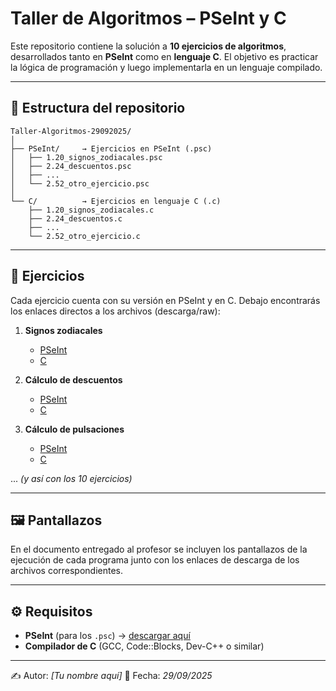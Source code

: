 # Taller de Algoritmos – PSeInt y C

Este repositorio contiene la solución a **10 ejercicios de algoritmos**, desarrollados tanto en **PSeInt** como en **lenguaje C**.
El objetivo es practicar la lógica de programación y luego implementarla en un lenguaje compilado.

---

## 📂 Estructura del repositorio

```
Taller-Algoritmos-29092025/
│
├── PSeInt/     → Ejercicios en PSeInt (.psc)
│   ├── 1.20_signos_zodiacales.psc
│   ├── 2.24_descuentos.psc
│   ├── ...
│   └── 2.52_otro_ejercicio.psc
│
└── C/          → Ejercicios en lenguaje C (.c)
    ├── 1.20_signos_zodiacales.c
    ├── 2.24_descuentos.c
    ├── ...
    └── 2.52_otro_ejercicio.c
```

---

## 📌 Ejercicios

Cada ejercicio cuenta con su versión en PSeInt y en C.
Debajo encontrarás los enlaces directos a los archivos (descarga/raw):

1. **Signos zodiacales**

   * [PSeInt](./PSeInt/1.20_signos_zodiacales.psc)
   * [C](./C/1.20_signos_zodiacales.c)

2. **Cálculo de descuentos**

   * [PSeInt](./PSeInt/2.24_descuentos.psc)
   * [C](./C/2.24_descuentos.c)

3. **Cálculo de pulsaciones**

   * [PSeInt](./PSeInt/2.44_pulsaciones.psc)
   * [C](./C/2.44_pulsaciones.c)

...
*(y así con los 10 ejercicios)*

---

## 🖼️ Pantallazos

En el documento entregado al profesor se incluyen los pantallazos de la ejecución de cada programa junto con los enlaces de descarga de los archivos correspondientes.

---

## ⚙️ Requisitos

* **PSeInt** (para los `.psc`) → [descargar aquí](https://pseint.sourceforge.io)
* **Compilador de C** (GCC, Code::Blocks, Dev-C++ o similar)

---

✍️ Autor: *[Tu nombre aquí]*
📅 Fecha: *29/09/2025*
